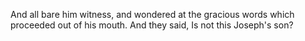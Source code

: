 And all bare him witness, and wondered at the gracious words which proceeded out of his mouth. And they said, Is not this Joseph's son?
